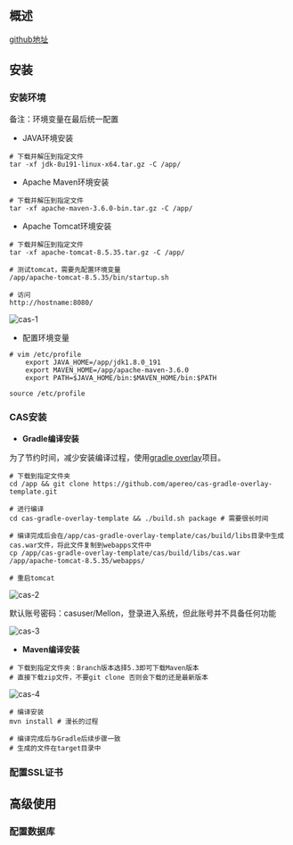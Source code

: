## 概述

[github地址](https://github.com/apereo/cas)

## 安装
### 安装环境
备注：环境变量在最后统一配置

* JAVA环境安装

```
# 下载并解压到指定文件
tar -xf jdk-8u191-linux-x64.tar.gz -C /app/
```

* Apache Maven环境安装

```
# 下载并解压到指定文件
tar -xf apache-maven-3.6.0-bin.tar.gz -C /app/
```

* Apache Tomcat环境安装

```
# 下载并解压到指定文件
tar -xf apache-tomcat-8.5.35.tar.gz -C /app/

# 测试tomcat，需要先配置环境变量
/app/apache-tomcat-8.5.35/bin/startup.sh

# 访问
http://hostname:8080/
```

![cas-1](https://github.com/bloodzer0/Enterprise_Security_Build--Open_Source/raw/master/Infrastructure%20Security/Identity%20Access%20Security/img/cas-1.png)

* 配置环境变量

```
# vim /etc/profile
	export JAVA_HOME=/app/jdk1.8.0_191
	export MAVEN_HOME=/app/apache-maven-3.6.0
	export PATH=$JAVA_HOME/bin:$MAVEN_HOME/bin:$PATH

source /etc/profile
```

### CAS安装

* **Gradle编译安装**

为了节约时间，减少安装编译过程，使用[gradle overlay](https://github.com/apereo/cas-gradle-overlay-template)项目。

```
# 下载到指定文件夹
cd /app && git clone https://github.com/apereo/cas-gradle-overlay-template.git

# 进行编译
cd cas-gradle-overlay-template && ./build.sh package # 需要很长时间

# 编译完成后会在/app/cas-gradle-overlay-template/cas/build/libs目录中生成cas.war文件，将此文件复制到webapps文件中
cp /app/cas-gradle-overlay-template/cas/build/libs/cas.war /app/apache-tomcat-8.5.35/webapps/

# 重启tomcat
```

![cas-2](https://github.com/bloodzer0/Enterprise_Security_Build--Open_Source/blob/master/Infrastructure%20Security/Identity%20Access%20Security/img/cas-2.png)

默认账号密码：casuser/Mellon，登录进入系统，但此账号并不具备任何功能

![cas-3](https://github.com/bloodzer0/Enterprise_Security_Build--Open_Source/blob/master/Infrastructure%20Security/Identity%20Access%20Security/img/cas-3.png)

* **Maven编译安装**

```
# 下载到指定文件夹：Branch版本选择5.3即可下载Maven版本
# 直接下载zip文件，不要git clone 否则会下载的还是最新版本
```

![cas-4](https://github.com/bloodzer0/Enterprise_Security_Build--Open_Source/blob/master/Infrastructure%20Security/Identity%20Access%20Security/img/cas-4.png)

```
# 编译安装
mvn install # 漫长的过程

# 编译完成后与Gradle后续步骤一致
# 生成的文件在target目录中
```

### 配置SSL证书

## 高级使用
### 配置数据库
